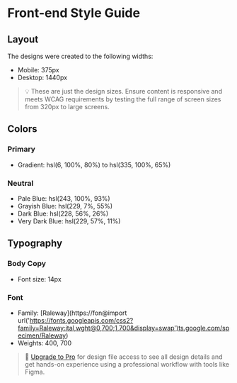 # Front-end Style Guide

## Layout

The designs were created to the following widths:

- Mobile: 375px
- Desktop: 1440px

> 💡 These are just the design sizes. Ensure content is responsive and meets WCAG requirements by testing the full range of screen sizes from 320px to large screens.

## Colors

### Primary

- Gradient: hsl(6, 100%, 80%) to hsl(335, 100%, 65%)

### Neutral

- Pale Blue: hsl(243, 100%, 93%)
- Grayish Blue: hsl(229, 7%, 55%)
- Dark Blue: hsl(228, 56%, 26%)
- Very Dark Blue: hsl(229, 57%, 11%)

## Typography

### Body Copy

- Font size: 14px

### Font

- Family: [Raleway](https://fon@import url('https://fonts.googleapis.com/css2?family=Raleway:ital,wght@0,700;1,700&display=swap')ts.google.com/specimen/Raleway)
- Weights: 400, 700

> 💎 [Upgrade to Pro](https://www.frontendmentor.io/pro?ref=style-guide) for design file access to see all design details and get hands-on experience using a professional workflow with tools like Figma.
